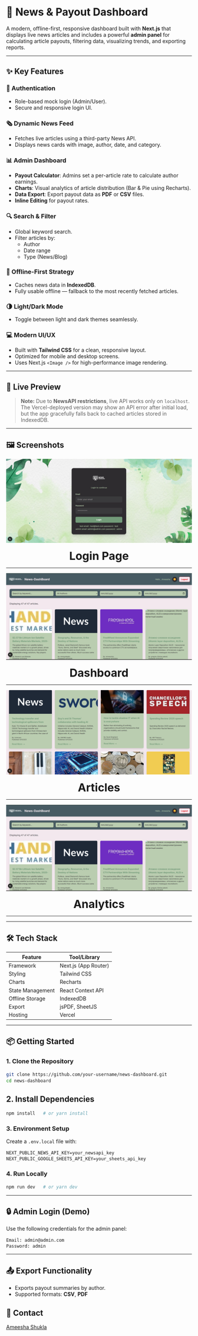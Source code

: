 # 📰 News & Payout Dashboard

A modern, offline-first, responsive dashboard built with **Next.js** that displays live news articles and includes a powerful **admin panel** for calculating article payouts, filtering data, visualizing trends, and exporting reports.

---

## ✨ Key Features

### 🔐 Authentication
- Role-based mock login (Admin/User).
- Secure and responsive login UI.

### 🗞️ Dynamic News Feed
- Fetches live articles using a third-party News API.
- Displays news cards with image, author, date, and category.

### 📊 Admin Dashboard
- **Payout Calculator**: Admins set a per-article rate to calculate author earnings.
- **Charts**: Visual analytics of article distribution (Bar & Pie using Recharts).
- **Data Export**: Export payout data as **PDF** or **CSV** files.
- **Inline Editing** for payout rates.

### 🔍 Search & Filter
- Global keyword search.
- Filter articles by:
  - Author
  - Date range
  - Type (News/Blog)

### 📶 Offline-First Strategy
- Caches news data in **IndexedDB**.
- Fully usable offline — fallback to the most recently fetched articles.

### 🌗 Light/Dark Mode
- Toggle between light and dark themes seamlessly.

### 💻 Modern UI/UX
- Built with **Tailwind CSS** for a clean, responsive layout.
- Optimized for mobile and desktop screens.
- Uses Next.js `<Image />` for high-performance image rendering.

---

## 🚀 Live Preview

> **Note:** Due to **NewsAPI restrictions**, live API works only on `localhost`. The Vercel-deployed version may show an API error after initial load, but the app gracefully falls back to cached articles stored in IndexedDB.

---

## 🖼 Screenshots

<div align="center">

<img src="Login-Page.png" alt="Login Page" />

**<div style="font-size:30px; margin-top: 5px;">Login Page</div>**

---

<img src="Dashboard.png" alt="Dashboard 1" style="margin-right:10px;" />

**<div style="font-size:30px; margin-top: 5px;">Dashboard</div>**

---

<img src="Articles.png" alt="Articles" />

**<div style="font-size:30px; margin-top: 5px;">Articles</div>**

---

<img src="Dashboard.png" alt="Analytics 1" style="margin-right:10px;" />


**<div style="font-size:30px; margin-top: 5px;">Analytics</div>**

---



</div>

---

## 🛠️ Tech Stack

| Feature              | Tool/Library        |
|----------------------|---------------------|
| Framework            | Next.js (App Router) |
| Styling              | Tailwind CSS         |
| Charts               | Recharts             |
| State Management     | React Context API    |
| Offline Storage      | IndexedDB            |
| Export               | jsPDF, SheetJS       |
| Hosting              | Vercel               |

---

## 📦 Getting Started

### 1. Clone the Repository

```bash
git clone https://github.com/your-username/news-dashboard.git
cd news-dashboard

```
## 2. Install Dependencies

```bash
npm install   # or yarn install
```

### 3. Environment Setup

Create a `.env.local` file with:

```env
NEXT_PUBLIC_NEWS_API_KEY=your_newsapi_key
NEXT_PUBLIC_GOOGLE_SHEETS_API_KEY=your_sheets_api_key
```

### 4. Run Locally

```bash
npm run dev   # or yarn dev
```

---

## 🔒 Admin Login (Demo)

Use the following credentials for the admin panel:

```
Email: admin@admin.com
Password: admin
```

---

## 📤 Export Functionality

- Exports payout summaries by author.  
- Supported formats: **CSV**, **PDF**  

## 📧 Contact

[Ameesha Shukla](mailto:ameesha899@gmail.com)
